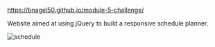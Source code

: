 https://bnagel50.github.io/module-5-challenge/

Website aimed at using jQuery to build a responsive schedule planner.

![schedule](https://user-images.githubusercontent.com/103770530/168124407-567f7e21-d387-4316-a7c2-117de5feb3c6.png)
